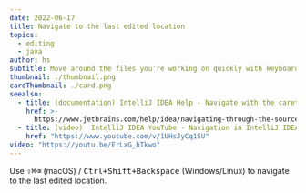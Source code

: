 ```yaml
---
date: 2022-06-17
title: Navigate to the last edited location
topics:
  - editing
  - java
author: hs
subtitle: Move around the files you're working on quickly with keyboard shortcuts
thumbnail: ./thumbnail.png
cardThumbnail: ./card.png
seealso:
  - title: (documentation) IntelliJ IDEA Help - Navigate with the caret
    href: >-
      https://www.jetbrains.com/help/idea/navigating-through-the-source-code.html#find_cursor_edit
  - title: (video)  IntelliJ IDEA YouTube - Navigation in IntelliJ IDEA
    href: "https://www.youtube.com/v/1UHsJyCq1SU"
video: "https://youtu.be/ErLxG_hTkwo"
---
```


Use <kbd>⇧⌘⌫</kbd> (macOS) / <kbd>Ctrl+Shift+Backspace</kbd> (Windows/Linux) to navigate to the last edited location.
